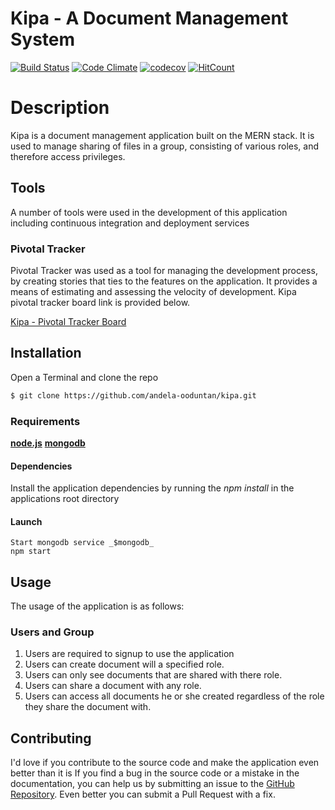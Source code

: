# Kipa - A Document Management System

[![Build Status](https://travis-ci.org/andela-ooduntan/dockip.svg?branch=master)](https://travis-ci.org/andela-ooduntan/dockip)   [![Code Climate](https://codeclimate.com/github/andela-ooduntan/dockip/badges/gpa.svg)](https://codeclimate.com/github/andela-ooduntan/dockip)  [![codecov](https://codecov.io/gh/andela-ooduntan/dockip/branch/master/graph/badge.svg)](https://codecov.io/gh/andela-ooduntan/dockip) [![HitCount](https://hitt.herokuapp.com/andela-ooduntan/.svg)](https://github.com/andela-ooduntan/dms-api)

# Description
Kipa is a document management application built on the MERN stack. It is used to manage sharing of files in a group, consisting of various
roles, and therefore access privileges.

## Tools
A number of tools were used in the development of this application including continuous integration and deployment services

### Pivotal Tracker
Pivotal Tracker was used as a tool for managing the development process, by creating stories that ties to the features on the application. It provides a means of estimating and assessing the velocity of development. Kipa pivotal tracker board link is provided below.

[Kipa - Pivotal Tracker Board](https://www.pivotaltracker.com/n/projects/1653871)

## Installation
Open a Terminal and clone the repo
```bash
$ git clone https://github.com/andela-ooduntan/kipa.git
```

### Requirements
 [**node.js**](http://node.org) [**mongodb**](http://mongodb.org)

#### Dependencies
Install the application dependencies by running the _npm install_ in the applications root directory

#### Launch
```
Start mongodb service _$mongodb_
npm start
```

## Usage
The usage of the application is as follows:

###  Users and Group
1.  Users are required to signup to use the application
2.  Users can create document will a specified role.
3.  Users can only see documents that are shared with there role.
4.  Users can share a document with any role.
5.  Users can access all documents he or she created regardless of the role they share the document with.


##  Contributing
I'd love if you contribute to the source code and make the application even better than it is
If you find a bug in the source code or a mistake in the documentation, you can help us by submitting an issue to the [GitHub Repository](https://github.com/andela-ooduntan/kipa/issues). Even better you can submit a Pull Request with a fix.
